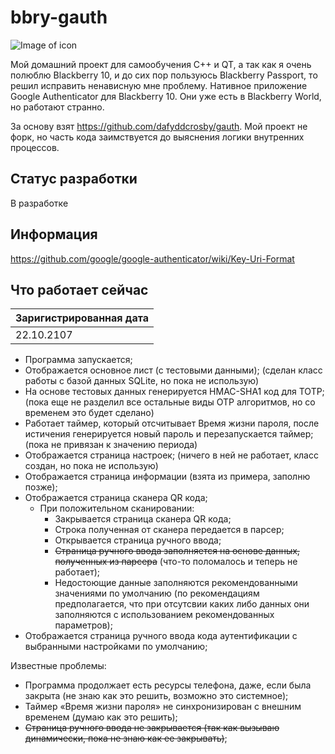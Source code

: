 # bbry-gauth
![Image of icon](https://github.com/animeslave/bbry-gauth/blob/master/assets/images/icons/app/icon_144.png)

Мой домашний проект для самообучения C++ и QT, а так как я очень полюблю Blackberry 10, и до сих пор пользуюсь Blackberry Passport, то решил исправить ненависную мне проблему. 
Нативное приложение Google Authenticator для Blackberry 10. Они уже есть в Blackberry World, но работают странно. 

За основу взят https://github.com/dafyddcrosby/gauth. Мой проект не форк, но часть кода заимствуется до выяснения логики внутренних процессов. 

## Статус разработки

В разработке

## Информация
https://github.com/google/google-authenticator/wiki/Key-Uri-Format

## Что работает сейчас
| Заригистрированная дата |
| ------------ |
| 22.10.2107 |
- Программа запускается;
- Отображается основное лист (с тестовыми данными); (сделан класс работы с базой данных SQLite, но пока не использую)
- На основе тестовых данных генерируется HMAC-SHA1 код для TOTP; (пока еще не разделил все остальные виды OTP алгоритмов, но со временем это будет сделано)
- Работает таймер, который отсчитывает Время жизни пароля, после истичения генерируется новый пароль и перезапускается таймер; (пока не привязан к значению периода)
- Отображается страница настроек; (ничего в ней не работает, класс создан, но пока не использую)
- Отображается страница информации (взята из примера, заполню позже);
- Отображается страница сканера QR кода;
  - При положительном сканировании:
    - Закрывается страница сканера QR кода;
    - Строка полученная от сканера передается в парсер;
    - Открывается страница ручного ввода;
    - ~~Страница ручного ввода заполняется на основе данных, полученных из парсера~~ (что-то поломалось и теперь не работает); 
    - Недостоющие данные заполняются рекомендованными значениями по умолчанию (по рекомендациям предполагается, что при отсутсвии каких либо данных они заполняются с использованием рекомендованных параметров);
- Отображается страница ручного ввода кода аутентификации с выбранными настройками по умолчанию;

Известные проблемы: 
- Программа продолжает есть ресурсы телефона, даже, если была закрыта (не знаю как это решить, возможно это системное);
- Таймер «Время жизни пароля» не синхронизирован с внешним временем (думаю как это решить);
- ~~Страница ручного ввода не закрывается (так как вызываю динамически, пока не знаю как ее закрывать)~~; 
